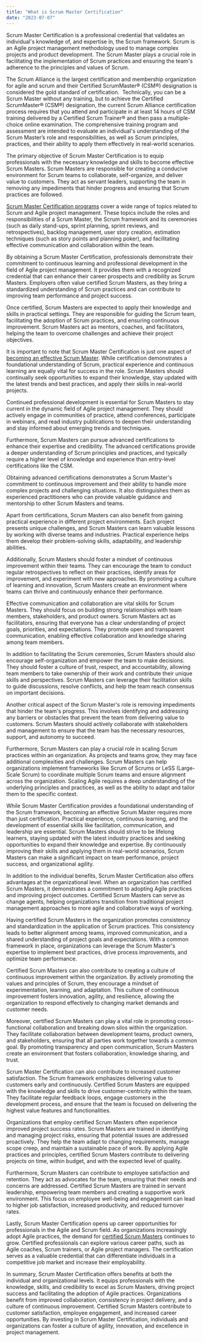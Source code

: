 ```yaml
---
title: "What is Scrum Master Certification"
date: "2023-07-07"
---
```


Scrum Master Certification is a professional credential that validates an individual's knowledge of, and expertise in, the Scrum framework. Scrum is an Agile project management methodology used to manage complex projects and product development. The Scrum Master plays a crucial role in facilitating the implementation of Scrum practices and ensuring the team's adherence to the principles and values of Scrum.

The Scrum Alliance is the largest certification and membership organization for agile and scrum and their Certified ScrumMaster® (CSM®) designation is considered the gold standard of certification.  Technically, you can be a Scrum Master without any training, but to achieve the Certified ScrumMaster® (CSM®) designation, the current Scrum Alliance certification process requires that you attend and participate in at least 14 hours of CSM training delivered by a Certified Scrum Trainer® and then pass a multiple-choice online examination. The comprehensive training program and assessment are intended to evaluate an individual's understanding of the Scrum Master’s role and responsibilities, as well as Scrum principles, practices, and their ability to apply them effectively in real-world scenarios.

The primary objective of Scrum Master Certification is to equip professionals with the necessary knowledge and skills to become effective Scrum Masters. Scrum Masters are responsible for creating a conducive environment for Scrum teams to collaborate, self-organize, and deliver value to customers. They act as servant leaders, supporting the team in removing any impediments that hinder progress and ensuring that Scrum practices are followed.

[Scrum Master Certification programs](/certified-scrummaster-csm-training) cover a wide range of topics related to Scrum and Agile project management. These topics include the roles and responsibilities of a Scrum Master, the Scrum framework and its ceremonies (such as daily stand-ups, sprint planning, sprint reviews, and retrospectives), backlog management, user story creation, estimation techniques (such as story points and planning poker), and facilitating effective communication and collaboration within the team.

By obtaining a Scrum Master Certification, professionals demonstrate their commitment to continuous learning and professional development in the field of Agile project management. It provides them with a recognized credential that can enhance their career prospects and credibility as Scrum Masters. Employers often value certified Scrum Masters, as they bring a standardized understanding of Scrum practices and can contribute to improving team performance and project success.

Once certified, Scrum Masters are expected to apply their knowledge and skills in practical settings. They are responsible for guiding the Scrum team, facilitating the adoption of Scrum practices, and ensuring continuous improvement. Scrum Masters act as mentors, coaches, and facilitators, helping the team to overcome challenges and achieve their project objectives.

It is important to note that Scrum Master Certification is just one aspect of [becoming an effective Scrum Master](/how-to-become-a-scrum-master). While certification demonstrates a foundational understanding of Scrum, practical experience and continuous learning are equally vital for success in the role. Scrum Masters should continually seek opportunities to expand their knowledge, stay updated with the latest trends and best practices, and apply their skills in real-world projects.

Continued professional development is essential for Scrum Masters to stay current in the dynamic field of Agile project management. They should actively engage in communities of practice, attend conferences, participate in webinars, and read industry publications to deepen their understanding and stay informed about emerging trends and techniques.

Furthermore, Scrum Masters can pursue advanced certifications to enhance their expertise and credibility. The advanced certifications provide a deeper understanding of Scrum principles and practices, and typically require a higher level of knowledge and experience than entry-level certifications like the CSM.

Obtaining advanced certifications demonstrates a Scrum Master's commitment to continuous improvement and their ability to handle more complex projects and challenging situations. It also distinguishes them as experienced practitioners who can provide valuable guidance and mentorship to other Scrum Masters and teams.

Apart from certifications, Scrum Masters can also benefit from gaining practical experience in different project environments. Each project presents unique challenges, and Scrum Masters can learn valuable lessons by working with diverse teams and industries. Practical experience helps them develop their problem-solving skills, adaptability, and leadership abilities.

Additionally, Scrum Masters should foster a mindset of continuous improvement within their teams. They can encourage the team to conduct regular retrospectives to reflect on their practices, identify areas for improvement, and experiment with new approaches. By promoting a culture of learning and innovation, Scrum Masters create an environment where teams can thrive and continuously enhance their performance.

Effective communication and collaboration are vital skills for Scrum Masters. They should focus on building strong relationships with team members, stakeholders, and product owners. Scrum Masters act as facilitators, ensuring that everyone has a clear understanding of project goals, priorities, and expectations. They promote open and transparent communication, enabling effective collaboration and knowledge sharing among team members.

In addition to facilitating the Scrum ceremonies, Scrum Masters should also encourage self-organization and empower the team to make decisions. They should foster a culture of trust, respect, and accountability, allowing team members to take ownership of their work and contribute their unique skills and perspectives. Scrum Masters can leverage their facilitation skills to guide discussions, resolve conflicts, and help the team reach consensus on important decisions.

Another critical aspect of the Scrum Master's role is removing impediments that hinder the team's progress. This involves identifying and addressing any barriers or obstacles that prevent the team from delivering value to customers. Scrum Masters should actively collaborate with stakeholders and management to ensure that the team has the necessary resources, support, and autonomy to succeed.

Furthermore, Scrum Masters can play a crucial role in scaling Scrum practices within an organization. As projects and teams grow, they may face additional complexities and challenges. Scrum Masters can help organizations implement frameworks like Scrum of Scrums or LeSS (Large-Scale Scrum) to coordinate multiple Scrum teams and ensure alignment across the organization. Scaling Agile requires a deep understanding of the underlying principles and practices, as well as the ability to adapt and tailor them to the specific context.

While Scrum Master Certification provides a foundational understanding of the Scrum framework, becoming an effective Scrum Master requires more than just certification. Practical experience, continuous learning, and the development of essential skills like facilitation, communication, and leadership are essential. Scrum Masters should strive to be lifelong learners, staying updated with the latest industry practices and seeking opportunities to expand their knowledge and expertise. By continuously improving their skills and applying them in real-world scenarios, Scrum Masters can make a significant impact on team performance, project success, and organizational agility.

In addition to the individual benefits, Scrum Master Certification also offers advantages at the organizational level. When an organization has certified Scrum Masters, it demonstrates a commitment to adopting Agile practices and improving project outcomes. Certified Scrum Masters can serve as change agents, helping organizations transition from traditional project management approaches to more agile and collaborative ways of working.

Having certified Scrum Masters in the organization promotes consistency and standardization in the application of Scrum practices. This consistency leads to better alignment among teams, improved communication, and a shared understanding of project goals and expectations. With a common framework in place, organizations can leverage the Scrum Master's expertise to implement best practices, drive process improvements, and optimize team performance.

Certified Scrum Masters can also contribute to creating a culture of continuous improvement within the organization. By actively promoting the values and principles of Scrum, they encourage a mindset of experimentation, learning, and adaptation. This culture of continuous improvement fosters innovation, agility, and resilience, allowing the organization to respond effectively to changing market demands and customer needs.

Moreover, certified Scrum Masters can play a vital role in promoting cross-functional collaboration and breaking down silos within the organization. They facilitate collaboration between development teams, product owners, and stakeholders, ensuring that all parties work together towards a common goal. By promoting transparency and open communication, Scrum Masters create an environment that fosters collaboration, knowledge sharing, and trust.

Scrum Master Certification can also contribute to increased customer satisfaction. The Scrum framework emphasizes delivering value to customers early and continuously. Certified Scrum Masters are equipped with the knowledge and skills to drive customer-centricity within the team. They facilitate regular feedback loops, engage customers in the development process, and ensure that the team is focused on delivering the highest value features and functionalities.

Organizations that employ certified Scrum Masters often experience improved project success rates. Scrum Masters are trained in identifying and managing project risks, ensuring that potential issues are addressed proactively. They help the team adapt to changing requirements, manage scope creep, and maintain a sustainable pace of work. By applying Agile practices and principles, certified Scrum Masters contribute to delivering projects on time, within budget, and with the expected level of quality.

Furthermore, Scrum Masters can contribute to employee satisfaction and retention. They act as advocates for the team, ensuring that their needs and concerns are addressed. Certified Scrum Masters are trained in servant leadership, empowering team members and creating a supportive work environment. This focus on employee well-being and engagement can lead to higher job satisfaction, increased productivity, and reduced turnover rates.

Lastly, Scrum Master Certification opens up career opportunities for professionals in the Agile and Scrum field. As organizations increasingly adopt Agile practices, the demand for [certified Scrum Masters](/how-to-become-a-certified-scrum-master) continues to grow. Certified professionals can explore various career paths, such as Agile coaches, Scrum trainers, or Agile project managers. The certification serves as a valuable credential that can differentiate individuals in a competitive job market and increase their employability.

In summary, Scrum Master Certification offers benefits at both the individual and organizational levels. It equips professionals with the knowledge, skills, and credibility to excel as Scrum Masters, driving project success and facilitating the adoption of Agile practices. Organizations benefit from improved collaboration, consistency in project delivery, and a culture of continuous improvement. Certified Scrum Masters contribute to customer satisfaction, employee engagement, and increased career opportunities. By investing in Scrum Master Certification, individuals and organizations can foster a culture of agility, innovation, and excellence in project management.
